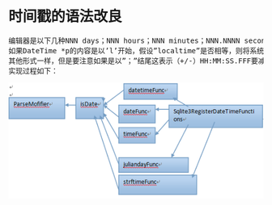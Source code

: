 # 时间戳的语法改良
<pre>
编辑器是以下几种NNN days；NNN hours；NNN minutes；NNN.NNNN seconds；NNN months；NNN years；start of month；start of year；start of week；start of day；weekday N；unixepoch ；localtime ；utc。修改成功返回0，失败返回1，如果出现错误则将错误信息写入context pCtx，如果错误不可识别的错误，则不会写入context pCtx。
如果DateTime *p的内容是以’l’开始，假设”localtime”是否相等，则将系统时间转换成标准时间computeJD()函数与localtimeoffset（）进行相关转换:’u’将当前成员变量iJD作为自从1970年开始的时间，这是unix开始的时间，并且将其转换成为真正julian day number
其他形式一样，但是要注意如果是以”；”结尾这表示（+/-）HH:MM:SS.FFF要减去或者加上特定的小时，分钟，秒，或者微妙。处理时间的参数第一个参数是一个时间戳，第二个参数是一个编辑器。并且交友isDate()函数处理，并且将结果存入结构体DateTime,
实现过程如下：
</pre>
<img src="date3.png"/>

